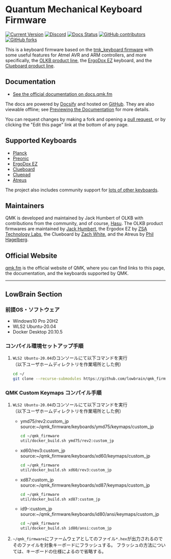 # Quantum Mechanical Keyboard Firmware

[![Current Version](https://img.shields.io/github/tag/qmk/qmk_firmware.svg)](https://github.com/qmk/qmk_firmware/tags)
[![Discord](https://img.shields.io/discord/440868230475677696.svg)](https://discord.gg/Uq7gcHh)
[![Docs Status](https://img.shields.io/badge/docs-ready-orange.svg)](https://docs.qmk.fm)
[![GitHub contributors](https://img.shields.io/github/contributors/qmk/qmk_firmware.svg)](https://github.com/qmk/qmk_firmware/pulse/monthly)
[![GitHub forks](https://img.shields.io/github/forks/qmk/qmk_firmware.svg?style=social&label=Fork)](https://github.com/qmk/qmk_firmware/)

This is a keyboard firmware based on the [tmk\_keyboard firmware](https://github.com/tmk/tmk_keyboard) with some useful features for Atmel AVR and ARM controllers, and more specifically, the [OLKB product line](https://olkb.com), the [ErgoDox EZ](https://ergodox-ez.com) keyboard, and the [Clueboard product line](https://clueboard.co).

## Documentation

* [See the official documentation on docs.qmk.fm](https://docs.qmk.fm)

The docs are powered by [Docsify](https://docsify.js.org/) and hosted on [GitHub](/docs/). They are also viewable offline; see [Previewing the Documentation](https://docs.qmk.fm/#/contributing?id=previewing-the-documentation) for more details.

You can request changes by making a fork and opening a [pull request](https://github.com/qmk/qmk_firmware/pulls), or by clicking the "Edit this page" link at the bottom of any page.

## Supported Keyboards

* [Planck](/keyboards/planck/)
* [Preonic](/keyboards/preonic/)
* [ErgoDox EZ](/keyboards/ergodox_ez/)
* [Clueboard](/keyboards/clueboard/)
* [Cluepad](/keyboards/clueboard/17/)
* [Atreus](/keyboards/atreus/)

The project also includes community support for [lots of other keyboards](/keyboards/).

## Maintainers

QMK is developed and maintained by Jack Humbert of OLKB with contributions from the community, and of course, [Hasu](https://github.com/tmk). The OLKB product firmwares are maintained by [Jack Humbert](https://github.com/jackhumbert), the Ergodox EZ by [ZSA Technology Labs](https://github.com/zsa), the Clueboard by [Zach White](https://github.com/skullydazed), and the Atreus by [Phil Hagelberg](https://github.com/technomancy).

## Official Website

[qmk.fm](https://qmk.fm) is the official website of QMK, where you can find links to this page, the documentation, and the keyboards supported by QMK.

***

## LowBrain Section

### 前提OS・ソフトウェア
- Windows10 Pro 20H2
- WLS2 Ubuntu-20.04
- Docker Desktop 20.10.5

### コンパイル環境セットアップ手順
1. `WLS2 Ubuntu-20.04`のコンソールにて以下コマンドを実行  
（以下ユーザホームディレクトリを作業場所とした例）  
    ```sh
    cd ~/
    git clone --recurse-submodules https://github.com/lowbrain/qmk_firmware.git
    ```

### QMK Custom Keymaps コンパイル手順

1. `WLS2 Ubuntu-20.04`のコンソールにて以下コマンドを実行  
（以下ユーザホームディレクトリを作業場所とした例）

    * ymd75/rev2:custom_jp  
        source:~/qmk_firmware/keyboards/ymd75/keymaps/custom_jp
        ```sh
        cd ~/qmk_firmware
        util/docker_build.sh ymd75/rev2:custom_jp
        ```

    * xd60/rev3:custom_jp  
        source:~/qmk_firmware/keyboards/xd60/keymaps/custom_jp
        ```sh
        cd ~/qmk_firmware
        util/docker_build.sh xd60/rev3:custom_jp
        ```

    * xd87:custom_jp  
        source:~/qmk_firmware/keyboards/xd87/keymaps/custom_jp
        ```sh
        cd ~/qmk_firmware
        util/docker_build.sh xd87:custom_jp
        ```

    * id9-:custom_jp  
        source:~/qmk_firmware/keyboards/id80/ansi/keymaps/custom_jp
        ```sh
        cd ~/qmk_firmware
        util/docker_build.sh id80/ansi:custom_jp
        ```

2. `~/qmk_firmware`にファームウェアとしてのファイル`*.hex`が出力されるのでそのファイルを対象キーボードにフラッシュする。
フラッシュの方法については、キーボードの仕様によるので省略する。